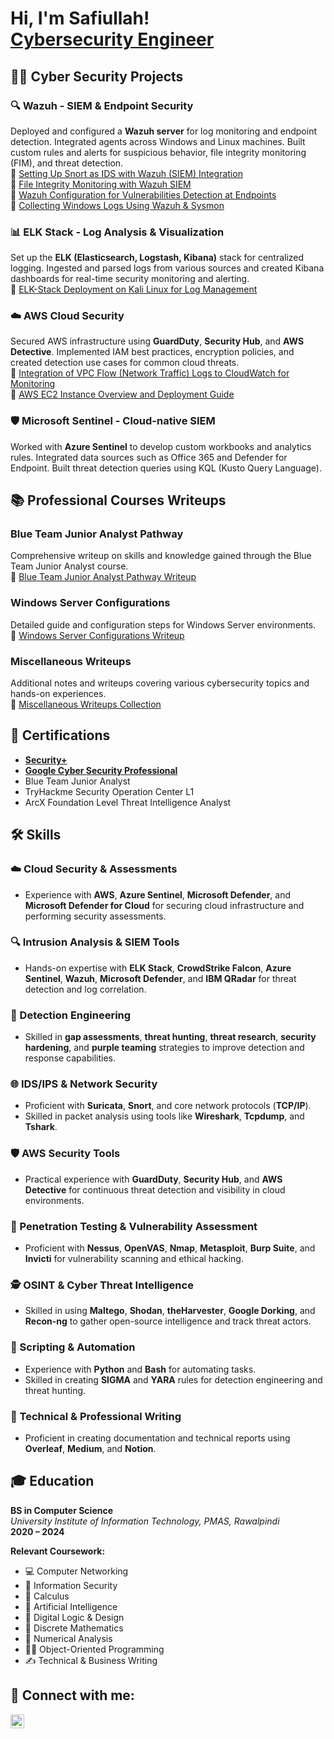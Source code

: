 <h1>Hi, I'm Safiullah! <br/> <a href="https://www.linkedin.com/in/safiullah-khan-swb/">Cybersecurity Engineer</a> </h1>
<h2>👨‍💻 Cyber Security Projects </h2>

### 🔍 Wazuh - SIEM & Endpoint Security  
Deployed and configured a **Wazuh server** for log monitoring and endpoint detection. Integrated agents across Windows and Linux machines. Built custom rules and alerts for suspicious behavior, file integrity monitoring (FIM), and threat detection.  
🔗 [Setting Up Snort as IDS with Wazuh (SIEM) Integration](https://securitywithblue.medium.com/step-by-step-guide-to-setting-up-snort-as-ids-with-wazuh-siem-integration-2ef1a5818b26)  
🔗 [File Integrity Monitoring with Wazuh SIEM](https://securitywithblue.medium.com/how-to-deploy-file-integrity-monitoring-withwazuh-siem-106eb463eb10)  
🔗 [Wazuh Configuration for Vulnerabilities Detection at Endpoints](https://securitywithblue.medium.com/wazuh-configuration-for-vulnerabilities-detection-at-endpoints-cf0b51b6d25d)  
🔗 [Collecting Windows Logs Using Wazuh & Sysmon](https://securitywithblue.medium.com/collecting-windows-logs-using-wazuh-sysmon-bdc154bb48c9)

### 📊 ELK Stack - Log Analysis & Visualization  
Set up the **ELK (Elasticsearch, Logstash, Kibana)** stack for centralized logging. Ingested and parsed logs from various sources and created Kibana dashboards for real-time security monitoring and alerting.  
🔗 [ELK-Stack Deployment on Kali Linux for Log Management](https://securitywithblue.medium.com/elk-stack-deployment-on-kali-linux-for-log-management-f9359dec5497)

### ☁️ AWS Cloud Security  
Secured AWS infrastructure using **GuardDuty**, **Security Hub**, and **AWS Detective**. Implemented IAM best practices, encryption policies, and created detection use cases for common cloud threats.  
🔗 [Integration of VPC Flow (Network Traffic) Logs to CloudWatch for Monitoring](https://securitywithblue.medium.com/integration-of-vpc-flow-network-traffic-logs-to-cloudwatch-for-monitoring-9c9523101f4a)  
🔗 [AWS EC2 Instance Overview and Deployment Guide](https://securitywithblue.medium.com/what-is-ec2-instance-in-aws-and-how-to-deploy-instance-on-aws-cloud-bb8b45d34e67)

### 🛡️ Microsoft Sentinel - Cloud-native SIEM  
Worked with **Azure Sentinel** to develop custom workbooks and analytics rules. Integrated data sources such as Office 365 and Defender for Endpoint. Built threat detection queries using KQL (Kusto Query Language).



<h2> 📚 Professional Courses Writeups </h2>

### Blue Team Junior Analyst Pathway  
Comprehensive writeup on skills and knowledge gained through the Blue Team Junior Analyst course.  
🔗 [Blue Team Junior Analyst Pathway Writeup](https://securitywithblue.medium.com/list/blue-team-junior-analyst-pathway-fd01c3a2178b)

### Windows Server Configurations  
Detailed guide and configuration steps for Windows Server environments.  
🔗 [Windows Server Configurations Writeup](https://securitywithblue.medium.com/list/windows-server-configurations-49559db4d1e5)

### Miscellaneous Writeups  
Additional notes and writeups covering various cybersecurity topics and hands-on experiences.  
🔗 [Miscellaneous Writeups Collection](https://securitywithblue.medium.com/)

<h2>📜 Certifications </h2>

- **[Security+](https://www.credly.com/badges/c4fed23f-9ed0-447a-911f-fa8affc59c6a/public_url)**
- **[Google Cyber Security Professional](https://www.credly.com/badges/c4fed23f-9ed0-447a-911f-fa8affc59c6a/public_url)**
- Blue Team Junior Analyst
- TryHackme Security Operation Center L1
- ArcX Foundation Level Threat Intelligence Analyst



  


## 🛠️ Skills

### ☁️ Cloud Security & Assessments  
- Experience with **AWS**, **Azure Sentinel**, **Microsoft Defender**, and **Microsoft Defender for Cloud** for securing cloud infrastructure and performing security assessments.

### 🔍 Intrusion Analysis & SIEM Tools  
- Hands-on expertise with **ELK Stack**, **CrowdStrike Falcon**, **Azure Sentinel**, **Wazuh**, **Microsoft Defender**, and **IBM QRadar** for threat detection and log correlation.

### 🎯 Detection Engineering  
- Skilled in **gap assessments**, **threat hunting**, **threat research**, **security hardening**, and **purple teaming** strategies to improve detection and response capabilities.

### 🌐 IDS/IPS & Network Security  
- Proficient with **Suricata**, **Snort**, and core network protocols (**TCP/IP**).  
- Skilled in packet analysis using tools like **Wireshark**, **Tcpdump**, and **Tshark**.

### 🛡️ AWS Security Tools  
- Practical experience with **GuardDuty**, **Security Hub**, and **AWS Detective** for continuous threat detection and visibility in cloud environments.

### 🧨 Penetration Testing & Vulnerability Assessment  
- Proficient with **Nessus**, **OpenVAS**, **Nmap**, **Metasploit**, **Burp Suite**, and **Invicti** for vulnerability scanning and ethical hacking.

### 🕵️ OSINT & Cyber Threat Intelligence  
- Skilled in using **Maltego**, **Shodan**, **theHarvester**, **Google Dorking**, and **Recon-ng** to gather open-source intelligence and track threat actors.

### 🤖 Scripting & Automation  
- Experience with **Python** and **Bash** for automating tasks.  
- Skilled in creating **SIGMA** and **YARA** rules for detection engineering and threat hunting.

### 📝 Technical & Professional Writing  
- Proficient in creating documentation and technical reports using **Overleaf**, **Medium**, and **Notion**.

## 🎓 Education

**BS in Computer Science**  
*University Institute of Information Technology, PMAS, Rawalpindi*  
**2020 – 2024**

**Relevant Coursework:**  
- 💻 Computer Networking  
- 🔐 Information Security  
- 📐 Calculus  
- 🧠 Artificial Intelligence  
- 🔌 Digital Logic & Design  
- 🔢 Discrete Mathematics  
- 🧮 Numerical Analysis  
- 👨‍💻 Object-Oriented Programming  
- ✍️ Technical & Business Writing


<h2> 🤳 Connect with me:</h2>


[<img align="left" alt="Safiullah | LinkedIn" width="22px" src="https://cdn.jsdelivr.net/npm/simple-icons@v3/icons/linkedin.svg" />][linkedin]

[linkedin]: https://www.linkedin.com/in/safiullah-khan-swb/

<!--
**safiullahniazi/safiullah_portfolio** is a ✨ _special_ ✨ repository because its `README.md` (this file) appears on your GitHub profile.

Here are some ideas to get you started:

- 🔭 I’m currently working on ...
- 🌱 I’m currently learning ...
- 👯 I’m looking to collaborate on ...
- 🤔 I’m looking for help with ...
- 💬 Ask me about ...
- 📫 How to reach me: ...
- 😄 Pronouns: ...
- ⚡ Fun fact: ...
-->
